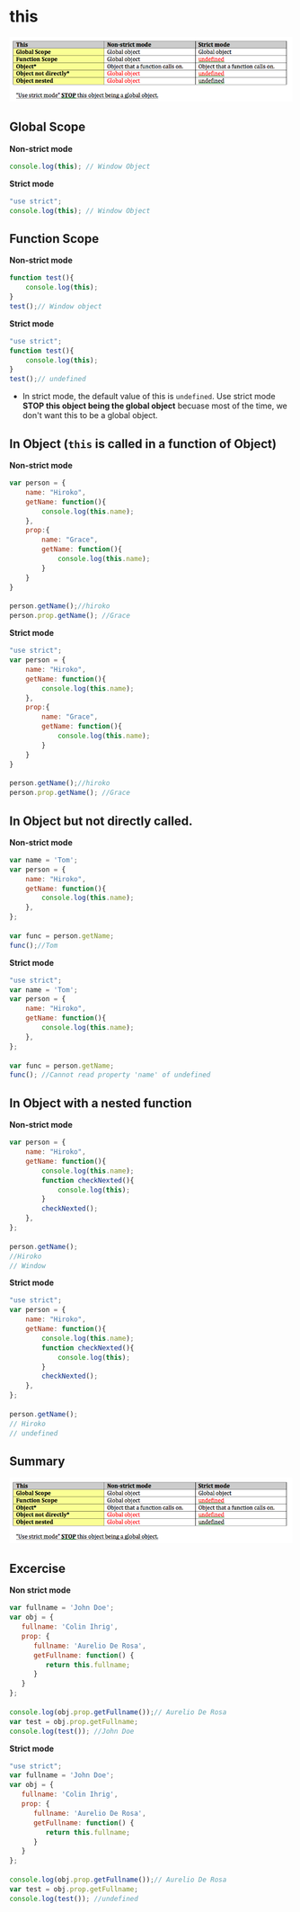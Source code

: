 # this

![](images_Udemy/JS_This.png)

## Global Scope

**Non-strict mode**
```js
console.log(this); // Window Object
```

**Strict mode**
```js
"use strict";
console.log(this); // Window Object
```

## Function Scope
**Non-strict mode**

```js
function test(){
    console.log(this);
}
test();// Window object
```

**Strict mode**
```js
"use strict";
function test(){
    console.log(this);
}
test();// undefined
```

- In strict mode, the default value of this is `undefined`. Use strict mode **STOP this object being the global object** becuase most of the time, we don't want this to be a global object. 
## In Object (`this` is called in a function of Object)

**Non-strict mode**
```js
var person = {
    name: "Hiroko",
    getName: function(){
        console.log(this.name);
    },
    prop:{
        name: "Grace",
        getName: function(){
            console.log(this.name);
        }  
    }
}

person.getName();//hiroko
person.prop.getName(); //Grace
```

**Strict mode**
```js
"use strict";
var person = {
    name: "Hiroko",
    getName: function(){
        console.log(this.name);
    },
    prop:{
        name: "Grace",
        getName: function(){
            console.log(this.name);
        }  
    }
}

person.getName();//hiroko
person.prop.getName(); //Grace
```

## In Object but not directly called.

**Non-strict mode**
```js
var name = 'Tom';
var person = {
    name: "Hiroko",
    getName: function(){
        console.log(this.name);
    },
};

var func = person.getName;
func();//Tom
```

**Strict mode**
```js
"use strict";
var name = 'Tom';
var person = {
    name: "Hiroko",
    getName: function(){
        console.log(this.name);
    },
};

var func = person.getName;
func(); //Cannot read property 'name' of undefined
```

## In Object with a nested function

**Non-strict mode**
```js
var person = {
    name: "Hiroko",
    getName: function(){
        console.log(this.name);
        function checkNexted(){
        	console.log(this);
        }
        checkNexted();
    },
};

person.getName();
//Hiroko
// Window
```

**Strict mode**
```js
"use strict";
var person = {
    name: "Hiroko",
    getName: function(){
        console.log(this.name);
        function checkNexted(){
        	console.log(this);
        }
        checkNexted();
    },
};

person.getName();
// Hiroko
// undefined
```
## Summary

![this](images_Udemy/JS_This.png)

## Excercise

**Non strict mode**
```js
var fullname = 'John Doe';
var obj = {
   fullname: 'Colin Ihrig',
   prop: {
      fullname: 'Aurelio De Rosa',
      getFullname: function() {
         return this.fullname;
      }
   }
};

console.log(obj.prop.getFullname());// Aurelio De Rosa
var test = obj.prop.getFullname; 
console.log(test()); //John Doe
```

**Strict mode**

```js
"use strict";
var fullname = 'John Doe';
var obj = {
   fullname: 'Colin Ihrig',
   prop: {
      fullname: 'Aurelio De Rosa',
      getFullname: function() {
         return this.fullname;
      }
   }
};

console.log(obj.prop.getFullname());// Aurelio De Rosa
var test = obj.prop.getFullname; 
console.log(test()); //undefined
```